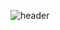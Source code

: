 ![header](https://capsule-render.vercel.app/api?type=waving&color=7AFFCF&desc=sim%20song%20hwi&fontcolor=000000&fontSize=100)
